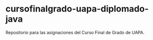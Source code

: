 cursofinalgrado-uapa-diplomado-java
===================================

Repositorio para las asignaciones del Curso Final de Grado de UAPA.
